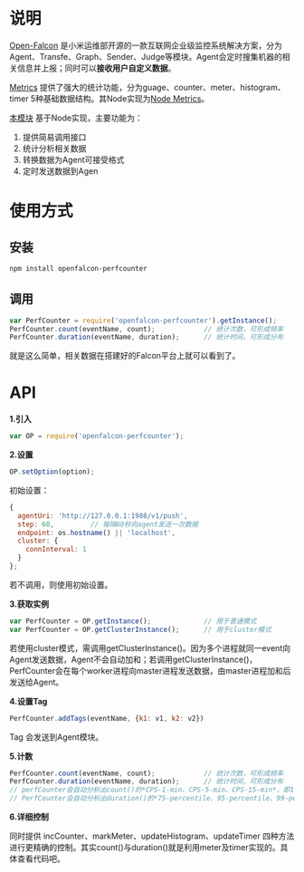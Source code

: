 # 说明

[Open-Falcon](http://open-falcon.com/) 是小米运维部开源的一款互联网企业级监控系统解决方案，分为Agent、Transfe、Graph、Sender、Judge等模块。Agent会定时搜集机器的相关信息并上报；同时可以**接收用户自定义数据**。

[Metrics](http://dropwizard.github.io/metrics/2.2.0/getting-started/) 提供了强大的统计功能，分为guage、counter、meter、histogram、timer 5种基础数据结构。其Node实现为[Node Metrics](https://github.com/mikejihbe/metrics)。

[本模块](https://github.com/efeiefei/openfalcon-perfcounter) 基于Node实现，主要功能为：
1. 提供简易调用接口
2. 统计分析相关数据
3. 转换数据为Agent可接受格式
4. 定时发送数据到Agen

# 使用方式

## 安装
```sh
npm install openfalcon-perfcounter
```
## 调用
```javascript
var PerfCounter = require('openfalcon-perfcounter').getInstance();
PerfCounter.count(eventName, count);            // 统计次数，可形成频率
PerfCounter.duration(eventName, duration);      // 统计时间，可形成分布
```
就是这么简单，相关数据在搭建好的Falcon平台上就可以看到了。

# API

**1.引入**
```javascript
var OP = require('openfalcon-perfcounter');
```

**2.设置**
```javascript
OP.setOption(option);
``` 
初始设置：
```javascript
{
  agentUri: 'http://127.0.0.1:1988/v1/push',
  step: 60,         // 每隔60秒向agent发送一次数据
  endpoint: os.hostname() || 'localhost',
  cluster: {
    connInterval: 1
  }
};
```
若不调用，则使用初始设置。

**3.获取实例**
```javascript
var PerfCounter = OP.getInstance();             // 用于普通模式
var PerfCounter = OP.getClusterInstance();      // 用于cluster模式
```
若使用cluster模式，需调用getClusterInstance()。因为多个进程就同一event向Agent发送数据，Agent不会自动加和；若调用getClusterInstance()，PerfCounter会在每个worker进程向master进程发送数据，由master进程加和后发送给Agent。

**4.设置Tag**
```javascript
PerfCounter.addTags(eventName, {k1: v1, k2: v2})
```

Tag 会发送到Agent模块。

**5.计数**
```javascript
PerfCounter.count(eventName, count);            // 统计次数，可形成频率
PerfCounter.duration(eventName, duration);      // 统计时间，可形成分布
// perfCounter会自动分析出count()的*CPS-1-min、CPS-5-min、CPS-15-min*，即1分钟、5分钟、15分钟内的调用频率（次/秒）
// PerfCounter会自动分析出duration()的*75-percentile、95-percentile、99-percentile、999-percentile*，即75%、95%、99%、99.9% 采样的最大时间。
```

**6.详细控制**

同时提供 incCounter、markMeter、updateHistogram、updateTimer 四种方法进行更精确的控制。其实count()与duration()就是利用meter及timer实现的。具体查看代码吧。
